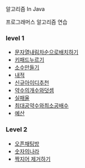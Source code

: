 알고리즘 In Java

프로그래머스 알고리즘 연습

### level 1
- [문자열내림차순으로배치하기](./src/main/java/programmers/level1/문자열내림차순으로배치하기)
- [키패드누르기](./src/main/java/programmers/level1/키패드누르기)
- [소수만들기](./src/main/java/programmers/level1/소수만들기)
- [내적](./src/main/java/programmers/level1/내적)
- [신규아이디추천](./src/main/java/programmers/level1/신규아이디추천)
- [약수의개수와덧셈](./src/main/java/programmers/level1/약수의개수와덧셈)
- [실패율](./src/main/java/programmers/level1/실패율)
- [최대공약수와최소공배수](./src/main/java/programmers/level1/최대공약수와최소공배수)
- [예산](./src/main/java/programmers/level1/예산)


### Level 2
- [오픈채팅방](./src/main/java/programmers/level2/오픈채팅방)
- [숫자의나라](./src/main/java/programmers/level2/숫자의나라)
- [짝지어 제거하기](./src/main/java/programmers/level2/짝지어제거하기)

